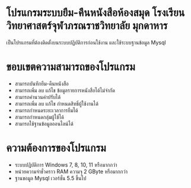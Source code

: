 # โปรแกรมระบบยืม-คืนหนังสือห้องสมุด โรงเรียนวิทยาศาสตร์จุฬาภรณราชวิทยาลัย มุกดาหาร
  เป็นโปรแกรมที่ต้องติดตั้งบนระบบปฏิบัติการก่อนใช้งาน และใช้ระบบฐานข้อมูล Mysql
# ขอบเขตความสามารถของโปรแกรม
  - สามารถบันทึกยืม-คืนหนังสือ
  - สามารถเพิ่ม ลบ แก้ไข ข้อมูลรายการหนังสือได้ไม่จำกัด
  - สามารถคำนวนค่าปรับได้
  - สามารถเพิ่ม ลบ แก้ไข กำหนดสิทธิ์ผู้ใช้งานได้
  - สามารถกำหนดระยะเวลาการยืมได้
  - สามารถกำหนดกลุ่มผู้ใช้ได้
  - สามารถใช้ฐานข้อมูลออนไลน์ได้
# ความต้องการของโปรแกรม
  - ระบบปฎิบัติการ Windows 7, 8, 10, 11 หรือมากกว่า
  - หน่วยความจำชั่วคราว RAM ความจุ 2 GByte หรือมากกว่า
  - ฐานขอมูล Mysql เวอร์ชั่น 5.5 ขึ้นไป
